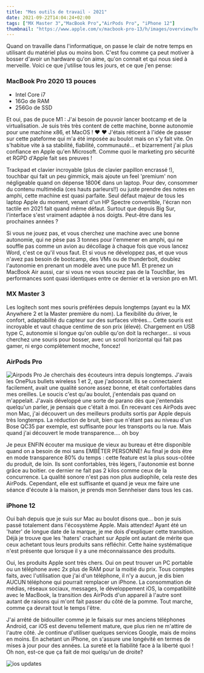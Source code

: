 ```yaml
---
title: "Mes outils de travail - 2021"
date: 2021-09-22T14:04:24+02:00
tags: ["MX Master 3","MacBook Pro","AirPods Pro", "iPhone 12"]
thumbnail: "https://www.apple.com/v/macbook-pro-13/h/images/overview/hero_endframe__bsza6x4fldiq_large_2x.jpg"
---
```

Quand on travaille dans l'informatique, on passe le clair de notre temps en utilisant du matériel plus ou moins bon.
C'est fou comme ça peut motiver à bosser d'avoir un hardware qu'on aime, qu'on connait et qui nous sied à merveille.
Voici ce que j'utilise tous les jours, et ce que j'en pense:
### MacBook Pro 2020 13 pouces
- Intel Core i7
- 16Go de RAM
- 256Go de SSD

Et oui, pas de puce M1 : J'ai besoin de pouvoir lancer bootcamp et de la virtualisation.
Je suis très très content de cette machine, bonne autonomie pour une machine x86, et MacOS ! ❤ ❤
J'étais réticent à l'idée de passer sur cette pateforme qui m'a été imposée au boulot mais on s'y fait vite. 
On s'habitue vite à sa stabilité, fiabilité, communauté... et bizarrement j'ai plus confiance en Apple qu'en Microsoft. 
Comme quoi le marketing pro sécurité et RGPD d'Apple fait ses preuves ! 

Trackpad et clavier incroyable (plus de clavier papillon encrassé !), touchbar qui fait un peu gimmick, 
mais ajoute un feel 'premium' non négligeable quand on dépense 1800€ dans un laptop.
Pour dev, consommer du contenu multimédia (ces hauts parleurs!!) ou juste prendre des notes en amphi, cette machine 
est quasi parfaite. Seul défaut majeur de tous les laptop Apple du moment, venant d'un HP Spectre convertible, l'écran 
non tactile en 2021 fait quand même défaut. Surtout que depuis Big Sur, l'interface s'est vraiment adaptée à nos doigts.
Peut-être dans les prochaines années ?

Si vous ne jouez pas, et vous cherchez une machine avec une bonne autonomie, qui ne pèse pas 3 tonnes pour l'emmener en amphi,
qui ne souffle pas comme un avion au décollage à chaque fois que vous lancez Word, c'est ce qu'il vous faut. Et si vous ne développez pas,
et que vous n'avez pas besoin de bootcamp, des VMs ou de thunderbolt, doublez l'autonomie en prenant un modèle avec une puce M1.
Et prenez un MacBook Air aussi, car si vous ne vous souciez pas de la TouchBar, les performances sont quasi identiques
entre ce dernier et la version pro en M1.

### MX Master 3
Les logitech sont mes souris préférées depuis longtemps (ayant eu la MX Anywhere 2 et la Master première du nom). 
La flexibilité du driver, le confort, adaptabilité du capteur sur des surfaces vitrées... 
Cette souris est incroyable et vaut chaque centime de son prix (élevé).
Chargement en USB type C, autonomie si longue qu'on oublie qu'on doit la recharger... si vous cherchez une souris pour bosser,
avec un scroll horizontal qui fait pas gamer, ni ergo complètement moche, foncez!

### AirPods Pro
![Airpods Pro](https://www.apple.com/v/airpods-pro/c/images/meta/og__ch3csr9zmviq_overview.png?202104010437)
Je cherchais des écouteurs intra depuis longtemps. J'avais les OnePlus bullets wireless 1 et 2, que j'adooorait. 
Ils se connectaient facilement, avait une qualité sonore assez bonne, et était confortables dans mes oreilles. Le soucis
c'est qu'au boulot, j'entendais pas quand on m'appelait. J'avais développé une sorte de parano dès que j'entendais quelqu'un parler,
je pensais que c'était à moi. En recevant ces AirPods avec mon Mac, j'ai découvert un des meilleurs produits sortis par Apple 
depuis très longtemps. La réduction de bruit, bien que n'étant pas au niveau d'un Bose QC35 par exemple, est suffisante 
pour les transports ou la rue. Mais quand j'ai découvert le mode transparence.... oh boy 

Je peux ENFIN écouter ma musique de vieux au bureau et être disponible quand on a besoin de moi sans EMBÊTER PERSONNE!
Au final je dois être en mode transparence 80% du temps : cette feature est la plus sous-côtée du produit, de loin.
Ils sont confortables, très légers, l'autonomie est bonne grâce au boitier. ce dernier ne fait pas 2 kilos comme 
ceux de la concurrence. La qualité sonore n'est pas non plus audiophile, cela reste des AirPods. Cependant, 
elle est suffisante et quand je veux me faire une séance d'écoute à la maison, je prends mon Sennheiser dans tous les cas.

### iPhone 12
Oui bah depuis que je suis sur Mac au boulot disons que... bon je suis passé totalement dans l'écosystème Apple. Mais 
attendez! Ayant été un 'hater' de longue date de la marque, je me dois d'expliquer cette transition. Déjà je trouve que les
'haters' crachant sur Apple ont autant de mérite que ceux achetant tous leurs produits sans réfléchir. Cette haine systématique n'est 
présente que lorsque il y a une méconnaissance des produits. 

Oui, les produits Apple sont très chers. Oui on peut trouver un PC portable ou un téléphone avec 2x plus de RAM pour la moitié du prix.
Tous comptes faits, avec l'utilisation que j'ai d'un téléphone, il n'y a aucun, je dis bien AUCUN téléphone qui pourrait remplacer un iPhone. 
La consommation de médias, réseaux sociaux, messages, le développement iOS, la compatibilité avec le MacBook, la transition des AirPods d'un appareil 
à l'autre sont autant de raisons qui m'ont fait passer du côté de la pomme. Tout marche, comme ça devrait tout le temps l'être.


J'ai arrêté de bidouiller comme je le faisais sur mes anciens téléphones Android, car iOS est devenu tellement mature, que 
plus rien ne m'attire de l'autre côté. Je continue d'utiliser quelques services Google, mais de moins en moins.
En achetant un iPhone, on s'assure une longévité en termes de mises à jour pour des années. La sureté et la fiabilité face
à la liberté quoi !  
Oh non, est-ce que ça fait de moi quelqu'un de droite?

![ios updates](https://www.officetimeline.com/wp-content/uploads/2019/07/IOS-history-timeline.png)